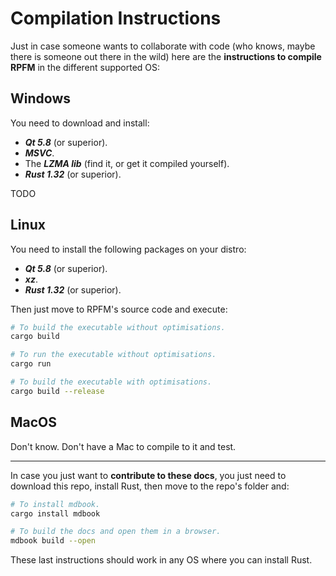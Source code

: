 # Compilation Instructions

Just in case someone wants to collaborate with code (who knows, maybe there is someone out there in the wild) here are the **instructions to compile RPFM** in the different supported OS:

## Windows

You need to download and install:
- ***Qt 5.8*** (or superior).
- ***MSVC***.
- The ***LZMA lib*** (find it, or get it compiled yourself).
- ***Rust 1.32*** (or superior).

TODO

## Linux

You need to install the following packages on your distro:
- ***Qt 5.8*** (or superior).
- ***xz***.
- ***Rust 1.32*** (or superior).

Then just move to RPFM's source code and execute:

```bash
# To build the executable without optimisations.
cargo build

# To run the executable without optimisations.
cargo run

# To build the executable with optimisations.
cargo build --release
```

## MacOS

Don't know. Don't have a Mac to compile to it and test.

--------------------------------------

In case you just want to **contribute to these docs**, you just need to download this repo, install Rust, then move to the repo's folder and:

```bash
# To install mdbook.
cargo install mdbook

# To build the docs and open them in a browser.
mdbook build --open
```

These last instructions should work in any OS where you can install Rust.